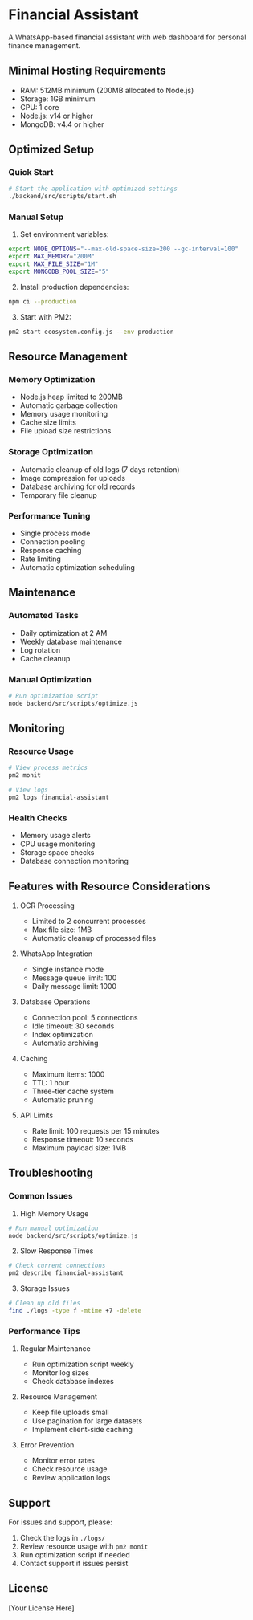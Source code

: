 # Financial Assistant

A WhatsApp-based financial assistant with web dashboard for personal finance management.

## Minimal Hosting Requirements

- RAM: 512MB minimum (200MB allocated to Node.js)
- Storage: 1GB minimum
- CPU: 1 core
- Node.js: v14 or higher
- MongoDB: v4.4 or higher

## Optimized Setup

### Quick Start
```bash
# Start the application with optimized settings
./backend/src/scripts/start.sh
```

### Manual Setup

1. Set environment variables:
```bash
export NODE_OPTIONS="--max-old-space-size=200 --gc-interval=100"
export MAX_MEMORY="200M"
export MAX_FILE_SIZE="1M"
export MONGODB_POOL_SIZE="5"
```

2. Install production dependencies:
```bash
npm ci --production
```

3. Start with PM2:
```bash
pm2 start ecosystem.config.js --env production
```

## Resource Management

### Memory Optimization
- Node.js heap limited to 200MB
- Automatic garbage collection
- Memory usage monitoring
- Cache size limits
- File upload size restrictions

### Storage Optimization
- Automatic cleanup of old logs (7 days retention)
- Image compression for uploads
- Database archiving for old records
- Temporary file cleanup

### Performance Tuning
- Single process mode
- Connection pooling
- Response caching
- Rate limiting
- Automatic optimization scheduling

## Maintenance

### Automated Tasks
- Daily optimization at 2 AM
- Weekly database maintenance
- Log rotation
- Cache cleanup

### Manual Optimization
```bash
# Run optimization script
node backend/src/scripts/optimize.js
```

## Monitoring

### Resource Usage
```bash
# View process metrics
pm2 monit

# View logs
pm2 logs financial-assistant
```

### Health Checks
- Memory usage alerts
- CPU usage monitoring
- Storage space checks
- Database connection monitoring

## Features with Resource Considerations

1. OCR Processing
   - Limited to 2 concurrent processes
   - Max file size: 1MB
   - Automatic cleanup of processed files

2. WhatsApp Integration
   - Single instance mode
   - Message queue limit: 100
   - Daily message limit: 1000

3. Database Operations
   - Connection pool: 5 connections
   - Idle timeout: 30 seconds
   - Index optimization
   - Automatic archiving

4. Caching
   - Maximum items: 1000
   - TTL: 1 hour
   - Three-tier cache system
   - Automatic pruning

5. API Limits
   - Rate limit: 100 requests per 15 minutes
   - Response timeout: 10 seconds
   - Maximum payload size: 1MB

## Troubleshooting

### Common Issues

1. High Memory Usage
```bash
# Run manual optimization
node backend/src/scripts/optimize.js
```

2. Slow Response Times
```bash
# Check current connections
pm2 describe financial-assistant
```

3. Storage Issues
```bash
# Clean up old files
find ./logs -type f -mtime +7 -delete
```

### Performance Tips

1. Regular Maintenance
   - Run optimization script weekly
   - Monitor log sizes
   - Check database indexes

2. Resource Management
   - Keep file uploads small
   - Use pagination for large datasets
   - Implement client-side caching

3. Error Prevention
   - Monitor error rates
   - Check resource usage
   - Review application logs

## Support

For issues and support, please:
1. Check the logs in `./logs/`
2. Review resource usage with `pm2 monit`
3. Run optimization script if needed
4. Contact support if issues persist

## License

[Your License Here]
